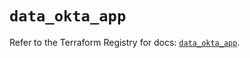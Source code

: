 # `data_okta_app`

Refer to the Terraform Registry for docs: [`data_okta_app`](https://registry.terraform.io/providers/okta/okta/4.8.1/docs/data-sources/app).
